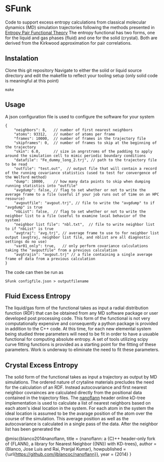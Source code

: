 # SFunk
Code to support excess entropy calculations from classical molecular dynamics (MD) simulation trajectories following the methods presented in [Entropy Pair Functional Theory](https://doi.org/10.3390/e23020234)
The entropy functional has two forms, one for the liquid and gas phases (fluid) and one for the solid (crystal). Both are derived from the Kirkwood approximation for pair correlations. 


## Instalation
Clone this git repository
Navigate to either the solid or liquid source directory and edit the makefile to reflect your tooling setup (only solid code is meaningful at this point)
```
make
```

## Usage
A json configuration file is used to configure the software for your system
```
{
	"neighbors": 8,   // number of first nearest neighbors 
	"atoms": 93312,   // number of atoms per frame
	"frames": 10000,  // number of frames in the trajectory file 
	"skipframes": 0,  // number of frames to skip at the beginning of the trajectory
	"skin": 6.0,      // size in angrstroms of the padding to apply around the simulation cell to mimic periodic boundary conditions 
	"datafile": "Fe_dummy_long_2.trj", // path to the trajectory file to be read
	"outfile": "test.out",  // output file that will contain a record of the running covariance statistics (used to test for convergence of the Welford method)
	"dump": 10000,    // how many data points to skip when dumping running statistics into "outfile"
	"avgdump": false, // flag to set whether or not to write the average frame to a file (useful if your job runs out of time on an HPC resource)
	"avgoutfile": "avgout.trj", // file to write the "avgdump" to if "avgdump" is true
	"nbList": false,  // flag to set whether or not to write the neighbor list to a file (useful to examine local behavior of the system)
	"neighbor list file": "nbl.txt",  // file to write neighbor list to if "nbList" is true
	"avgtraj": "avg.trj", // average frame to use to for neighbor list output (avgtraj, neighbor list file, and nblist are all diagnostic settings do no use)
	"var01_only": true,   // only perform covariance calculations taking the "avgoutfile" from a previous calculation 
	"avgtrajin": "avgout.trj" // a file containing a single average frame of data from a previous calculation
}
```
The code can then be run as
```
SFunk configfile.json > outputfilename
```





## Fluid Excess Entropy
The liquid/gas form of the functional takes as input a radial distribution function (RDF) that can be obtained from any MD software package or user developed post processing code. This form of the functional is not very computationally expensive and consequently a python package is provided in addition to the C++ code. At this time, for each new elemental system being studied three parameters will need to be fit in order to have a usuable functional for computing absolute entropy. A set of tools utilizing scipy curve fitting functions is provided as a starting point for the fitting of these parameters. Work is underway to eliminate the need to fit these parameters.


## Crystal Excess Entropy
The solid form of the functional takes as input a trajectory as output by MD simulations. The ordered nature of crytaline materials precludes the need for the calculation of an RDF. Instead autocovariance and first nearest neighbor covrainces are calculated directly from the positional data contained in the trajectory files. The [nanoflann](https://github.com/jlblancoc/nanoflann) header online kD-tree implementation is used to calculate a list of nearest neighbors based on each atom's ideal location in the system. For each atom in the system the ideal location is assumed to be the avarage position of the atom over the course of the simulation. This average position as well as the autocovariance is calculated in a single pass of the data. After the neighbor list has been generated the





@misc{blanco2014nanoflann,
  title        = {nanoflann: a {C}++ header-only fork of {FLANN}, a library for Nearest Neighbor ({NN}) with KD-trees},
  author       = {Blanco, Jose Luis and Rai, Pranjal Kumar},
  howpublished = {\url{https://github.com/jlblancoc/nanoflann}},
  year         = {2014}
}

